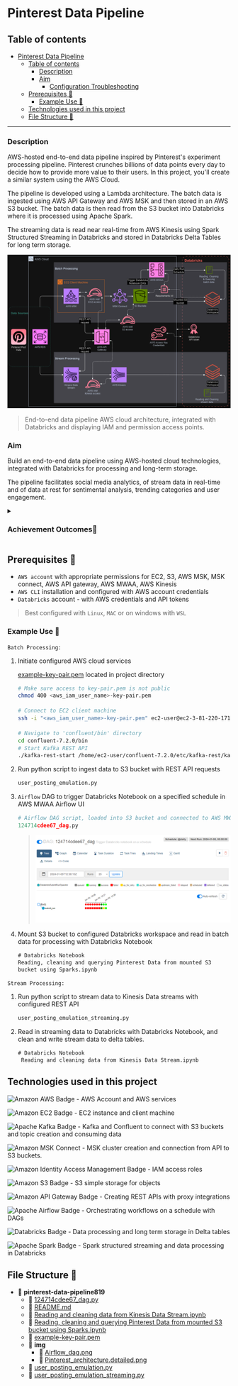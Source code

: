 # Pinterest Data Pipeline

## Table of contents

- [Pinterest Data Pipeline](#pinterest-data-pipeline)
  - [Table of contents](#table-of-contents)
    - [Description](#description)
    - [Aim](#aim)
      - [Configuration Troubleshooting](#configuration-troubleshooting)
  - [Prerequisites 🔧](#prerequisites-)
    - [Example Use 📎](#example-use-)
  - [Technologies used in this project](#technologies-used-in-this-project)
  - [File Structure 📂](#file-structure-)
  
---

### Description

AWS-hosted end-to-end data pipeline inspired by Pinterest's experiment processing pipeline.
Pinterest crunches billions of data points every day to decide how to provide more value to their users. In this project, you'll create a similar system using the AWS Cloud.

The pipeline is developed using a Lambda architecture. The batch data is ingested using AWS API Gateway and AWS MSK and then stored in an AWS S3 bucket. The batch data is then read from the S3 bucket into Databricks where it is processed using Apache Spark.

The streaming data is read near real-time from AWS Kinesis using Spark Structured Streaming in Databricks and stored in Databricks Delta Tables for long term storage.

![End-to-end data pipeline AWS cloud architecture detailed](img/Pinterest_architecture.detailed.png "End-to-end data pipeline AWS cloud architecture, integrated with Databricks and displaying IAM and permission access points.")
> End-to-end data pipeline AWS cloud architecture, integrated with Databricks and displaying IAM and permission access points.

### Aim

Build an end-to-end data pipeline using AWS-hosted cloud technologies, integrated with Databricks for processing and long-term storage.

The pipeline facilitates social media analytics, of stream data in real-time and of data at rest for sentimental analysis, trending categories and user engagement.

<details>
<summary><h3>Achievement Outcomes📖</h3></summary>

![Amazon EC2 Badge](https://img.shields.io/badge/Amazon%20EC2-F90?logo=amazonec2&logoColor=fff&style=plastic)
![Apache Kafka Badge](https://img.shields.io/badge/Apache%20Kafka-231F20?logo=apachekafka&logoColor=fff&style=plastic)

- Configuring AWS EC2 instances
- Installation and configuration of Kafka on EC2 client machine
- Creating topics with Kafka on EC2 instance

---

![Amazon S3 Badge](https://img.shields.io/badge/Amazon%20S3-569A31?logo=amazons3&logoColor=fff&style=plastic)
![Amazon Identity Access Management Badge](https://img.shields.io/badge/Amazon%20Identity%20Access%20Management-DD344C?logo=amazoniam&logoColor=fff&style=plastic)

- Configuring S3 bucket and MSK Connect
- Confluent to connect to S3 bucket and Kafka topics
- Creation of customised plugins and configuring MSK connector with IAM roles
  
---

![Amazon API Gateway Badge](https://img.shields.io/badge/Amazon%20API%20Gateway-FF4F8B?logo=amazonapigateway&logoColor=fff&style=plastic)

- Creating resource for proxy integration for REST API gateway
- Deployment of API
- Creation of API stages for deployment
- Configuration of Kafka REST proxy API on EC2 client machine
- Installation of Confluent package
- Configuration of kafka-rest.properties to perform IAM authentication
- Starting REST proxy on EC2 client machine
- Sending streaming data using API invoke URL to S3 bucket
  - Formatting data to JSON message formatting for API processing
  - Data from 3 pinterest tables to corresponding Kafka topics
- Creating and configuring resources
- Creating and configuring GET, POST, DELETE and PUT methods with integration requests.

---

![Databricks Badge](https://img.shields.io/badge/Databricks-FF3621?logo=databricks&logoColor=fff&style=plastic)

- Creating Databricks workspace
- Creating access key and secret access key for in AWS for full S3 access
- Loading in credential file to Databricks
- Mounting S3 bucket in Databricks
- Reading in .json format data into Databricks dataframes
- Reading and writing streaming data from Kinesis Data Streams
  
![Apache Spark Badge](https://img.shields.io/badge/Apache%20Spark-E25A1C?logo=apachespark&logoColor=fff&style=plastic)

- Cleaning data using PySparks
- Dataframe joins
- Querying and aggregations of data
  - group by
  - classifying values into groups
  - alias
  - sorting data

![Apache Airflow Badge](https://img.shields.io/badge/Apache%20Airflow-017CEE?logo=apacheairflow&logoColor=fff&style=plastic)

- Creating DAG to trigger Databricks notebook to run on schedule
- Uploading DAG to S3 bucket
- Using AWS MWAA environment to access Airflow UI
- Triggering DAG successfully
- Ensuring Databricks notebook is compatible with DAG and Airflow workflow

![Amazon Kinesis](https://img.shields.io/badge/Amazon%20Kinesis-8a42f5?style=plastic&logo={LOGO-NAME}&logoColor=white)

- Creating data streams in AWS Kinesis console
- Configuring REST API with Kinesis proxy integration
  - List streams
  - Create, describe and delete streams
  - Add records to streams
- Sending data to Kinesis Data Streams with REST APIs
  
---

#### Configuration Troubleshooting

- Troubleshooting through all configurations and set up of AWS services and users on AWS CLI
  - Including checking through all IAM permissions, MSK connect plugin and connector configuration, EC2 instances connection issues, API gateway configurations.
- Troubleshooting connection issues in Databricks, credentials configuration and Delta data formatting issues.
  
</details>

## Prerequisites 🔧

- `AWS account` with appropriate permissions for EC2, S3, AWS MSK, MSK connect, AWS API gateway, AWS MWAA, AWS Kinesis
- `AWS CLI` installation and configured with AWS account credentials
- `Databricks` account - with AWS credentials and API tokens

> Best configured with `Linux`, `MAC` or on windows with `WSL`

### Example Use 📎

`Batch Processing:`

1. Initiate configured AWS cloud services

     [example\-key\-pair.pem](example-key-pair.pem) located in project directory

      ```bash
      # Make sure access to key-pair.pem is not public
      chmod 400 <aws_iam_user_name>-key-pair.pem

      # Connect to EC2 client machine
      ssh -i "<aws_iam_user_name>-key-pair.pem" ec2-user@ec2-3-81-220-171.compute-1.amazonaws.com

     # Navigate to 'confluent/bin' directory
      cd confluent-7.2.0/bin
     # Start Kafka REST API
      ./kafka-rest-start /home/ec2-user/confluent-7.2.0/etc/kafka-rest/kafka-rest.properties
      ```

2. Run python script to ingest data to S3 bucket with REST API requests

     ```py
     user_posting_emulation.py
     ```

3. `Airflow` DAG to trigger Databricks Notebook on a specified schedule in AWS MWAA Airflow UI

    ```py
    # Airflow DAG script, loaded into S3 bucket and connected to AWS MWAA environment
    124714cdee67_dag.py
    ```

    > ![Airflow UI](img/Airflow_dag.png "Airflow UI testing triggering DAG on a daily schedule.")

4. Mount S3 bucket to configured Databricks workspace and read in batch data for processing with Databricks Notebook

   ```shell
   # Databricks Notebook
   Reading, cleaning and querying Pinterest Data from mounted S3 bucket using Sparks.ipynb
   ```


`Stream Processing:`

1. Run python script to stream data to Kinesis Data streams with configured REST API

    ```py
    user_posting_emulation_streaming.py
    ```

2. Read in streaming data to Databricks with Databricks Notebook, and clean and write stream data to delta tables.

   ```shell
   # Databricks Notebook
    Reading and cleaning data from Kinesis Data Stream.ipynb
   ```

## Technologies used in this project

![Amazon AWS Badge](https://img.shields.io/badge/Amazon%20AWS-232F3E?logo=amazonaws&logoColor=fff&style=plastic) - AWS Account and AWS services

![Amazon EC2 Badge](https://img.shields.io/badge/Amazon%20EC2-F90?logo=amazonec2&logoColor=fff&style=plastic) - EC2 instance and client machine

![Apache Kafka Badge](https://img.shields.io/badge/Apache%20Kafka-231F20?logo=apachekafka&logoColor=fff&style=plastic) - Kafka and Confluent to connect with S3 buckets and topic creation and consuming data

![Amazon MSK Connect](https://img.shields.io/badge/Amazon%20MSK%20Connect-8a42f5?style=plastic&logo={LOGO-NAME}&logoColor=white) - MSK cluster creation and connection from API to S3 buckets.

![Amazon Identity Access Management Badge](https://img.shields.io/badge/Amazon%20Identity%20Access%20Management-DD344C?logo=amazoniam&logoColor=fff&style=plastic) - IAM access roles

![Amazon S3 Badge](https://img.shields.io/badge/Amazon%20S3-569A31?logo=amazons3&logoColor=fff&style=plastic) - S3 simple storage for objects

![Amazon API Gateway Badge](https://img.shields.io/badge/Amazon%20API%20Gateway-FF4F8B?logo=amazonapigateway&logoColor=fff&style=plastic) - Creating REST APIs with proxy integrations

![Apache Airflow Badge](https://img.shields.io/badge/Apache%20Airflow-017CEE?logo=apacheairflow&logoColor=fff&style=plastic) - Orchestrating workflows on a schedule with DAGs

![Databricks Badge](https://img.shields.io/badge/Databricks-FF3621?logo=databricks&logoColor=fff&style=plastic) - Data processing and long term storage in Delta tables

![Apache Spark Badge](https://img.shields.io/badge/Apache%20Spark-E25A1C?logo=apachespark&logoColor=fff&style=plastic) - Spark structured streaming and data processing in Databricks

## File Structure 📂

- 📂 __pinterest\-data\-pipeline819__
  - 📄 [124714cdee67\_dag.py](124714cdee67_dag.py)
  - 📄 [README.md](README.md)
  - 📄 [Reading and cleaning data from Kinesis Data Stream.ipynb](Reading%20and%20cleaning%20data%20from%20Kinesis%20Data%20Stream.ipynb)
  - 📄 [Reading, cleaning and querying Pinterest Data from mounted S3 bucket using Sparks.ipynb](Reading%2C%20cleaning%20and%20querying%20Pinterest%20Data%20from%20mounted%20S3%20bucket%20using%20Sparks.ipynb)
  - 📄 [example\-key\-pair.pem](example-key-pair.pem)
  - 📂 __img__
    - 📄 [Airflow\_dag.png](img/Airflow_dag.png)
    - 📄 [Pinterest\_architecture.detailed.png](img/Pinterest_architecture.detailed.png)
  - 📄 [user\_posting\_emulation.py](user_posting_emulation.py)
  - 📄 [user\_posting\_emulation\_streaming.py](user_posting_emulation_streaming.py)